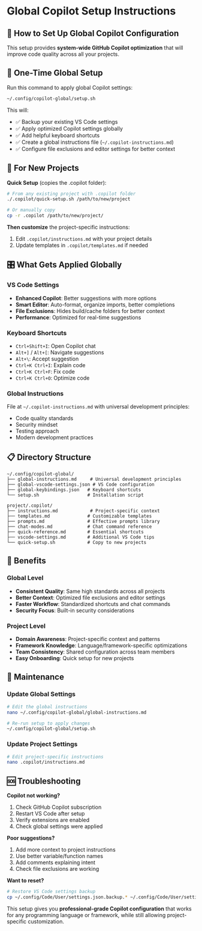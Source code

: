 # Global Copilot Setup Instructions

## 🎯 How to Set Up Global Copilot Configuration

This setup provides **system-wide GitHub Copilot optimization** that will improve code quality across all your projects.

## 🚀 One-Time Global Setup

Run this command to apply global Copilot settings:

```bash
~/.config/copilot-global/setup.sh
```

This will:
- ✅ Backup your existing VS Code settings
- ✅ Apply optimized Copilot settings globally
- ✅ Add helpful keyboard shortcuts
- ✅ Create a global instructions file (`~/.copilot-instructions.md`)
- ✅ Configure file exclusions and editor settings for better context

## 📁 For New Projects

**Quick Setup** (copies the .copilot folder):
```bash
# From any existing project with .copilot folder
./.copilot/quick-setup.sh /path/to/new/project

# Or manually copy
cp -r .copilot /path/to/new/project/
```

**Then customize** the project-specific instructions:
1. Edit `.copilot/instructions.md` with your project details
2. Update templates in `.copilot/templates.md` if needed

## 🎛️ What Gets Applied Globally

### VS Code Settings
- **Enhanced Copilot**: Better suggestions with more options
- **Smart Editor**: Auto-format, organize imports, better completions  
- **File Exclusions**: Hides build/cache folders for better context
- **Performance**: Optimized for real-time suggestions

### Keyboard Shortcuts
- `Ctrl+Shift+I`: Open Copilot chat
- `Alt+]` / `Alt+[`: Navigate suggestions
- `Alt+\`: Accept suggestion
- `Ctrl+K Ctrl+I`: Explain code
- `Ctrl+K Ctrl+F`: Fix code
- `Ctrl+K Ctrl+O`: Optimize code

### Global Instructions
File at `~/.copilot-instructions.md` with universal development principles:
- Code quality standards
- Security mindset
- Testing approach
- Modern development practices

## 📋 Directory Structure

```
~/.config/copilot-global/
├── global-instructions.md     # Universal development principles
├── global-vscode-settings.json # VS Code configuration
├── global-keybindings.json   # Keyboard shortcuts
└── setup.sh                  # Installation script

project/.copilot/
├── instructions.md            # Project-specific context
├── templates.md              # Customizable templates
├── prompts.md                # Effective prompts library
├── chat-modes.md             # Chat command reference
├── quick-reference.md        # Essential shortcuts
├── vscode-settings.md        # Additional VS Code tips
└── quick-setup.sh            # Copy to new projects
```

## 🔧 Benefits

### Global Level
- **Consistent Quality**: Same high standards across all projects
- **Better Context**: Optimized file exclusions and editor settings
- **Faster Workflow**: Standardized shortcuts and chat commands
- **Security Focus**: Built-in security considerations

### Project Level  
- **Domain Awareness**: Project-specific context and patterns
- **Framework Knowledge**: Language/framework-specific optimizations
- **Team Consistency**: Shared configuration across team members
- **Easy Onboarding**: Quick setup for new projects

## 📝 Maintenance

### Update Global Settings
```bash
# Edit the global instructions
nano ~/.config/copilot-global/global-instructions.md

# Re-run setup to apply changes
~/.config/copilot-global/setup.sh
```

### Update Project Settings
```bash
# Edit project-specific instructions
nano .copilot/instructions.md
```

## 🆘 Troubleshooting

**Copilot not working?**
1. Check GitHub Copilot subscription
2. Restart VS Code after setup
3. Verify extensions are enabled
4. Check global settings were applied

**Poor suggestions?**
1. Add more context to project instructions
2. Use better variable/function names
3. Add comments explaining intent
4. Check file exclusions are working

**Want to reset?**
```bash
# Restore VS Code settings backup
cp ~/.config/Code/User/settings.json.backup.* ~/.config/Code/User/settings.json
```

This setup gives you **professional-grade Copilot configuration** that works for any programming language or framework, while still allowing project-specific customization.